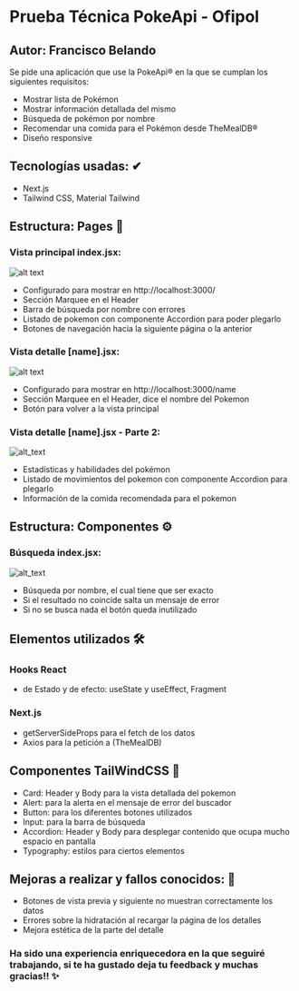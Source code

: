# Prueba Técnica PokeApi - Ofipol
## Autor: Francisco Belando 
Se pide una aplicación que use la PokeApi® en la que se cumplan los siguientes requisitos:
- Mostrar lista de Pokémon
- Mostrar información detallada del mismo
- Búsqueda de pokémon por nombre
- Recomendar una comida para el Pokémon desde TheMealDB®
- Diseño responsive

## Tecnologías usadas: ✔
- Next.js
- Tailwind CSS, Material Tailwind

## Estructura: Pages 📖
### Vista principal index.jsx:
![alt text](https://i.gyazo.com/694d20b98399746d3532333fae6d20af.png)
- Configurado para mostrar en http://localhost:3000/
- Sección Marquee en el Header 
- Barra de búsqueda por nombre con errores 
- Listado de pokemon con componente Accordion para poder plegarlo 
- Botones de navegación hacia la siguiente página o la anterior

### Vista detalle [name].jsx:
![alt text](https://i.gyazo.com/5978dc1fabd6f65a8bbc68201d3d3f5e.png)
- Configurado para mostrar en http://localhost:3000/name
- Sección Marquee en el Header, dice el nombre del Pokemon
- Botón para volver a la vista principal
### Vista detalle [name].jsx - Parte 2:
![alt_text](https://i.gyazo.com/ca599bababeec5ada40626d86fc3a054.png)
- Estadísticas y habilidades del pokémon
- Listado de movimientos del pokemon con componente Accordion para plegarlo
- Información de la comida recomendada para el pokemon

## Estructura: Componentes ⚙
### Búsqueda index.jsx:
![alt_text](https://i.gyazo.com/74bec1e68a67b4ab6b7b39cd2c875c61.png)
- Búsqueda por nombre, el cual tiene que ser exacto
- Si el resultado no coincide salta un mensaje de error
- Si no se busca nada el botón queda inutilizado

## Elementos utilizados 🛠
### Hooks React
- de Estado y de efecto: useState y useEffect, Fragment
### Next.js
- getServerSideProps para el fetch de los datos
- Axios para la petición a (TheMealDB)

## Componentes TailWindCSS 🎨
- Card: Header y Body para la vista detallada del pokemon
- Alert: para la alerta en el mensaje de error del buscador
- Button: para los diferentes botones utilizados
- Input: para la barra de búsqueda
- Accordion: Header y Body para desplegar contenido que ocupa mucho espacio en pantalla
- Typography: estilos para ciertos elementos

## Mejoras a realizar y fallos conocidos: 📌
- Botones de vista previa y siguiente no muestran correctamente los datos 
- Errores sobre la hidratación al recargar la página de los detalles 
- Mejora estética de la parte del detalle

### Ha sido una experiencia enriquecedora en la que seguiré trabajando, si te ha gustado deja tu feedback y muchas gracias!! ✨
